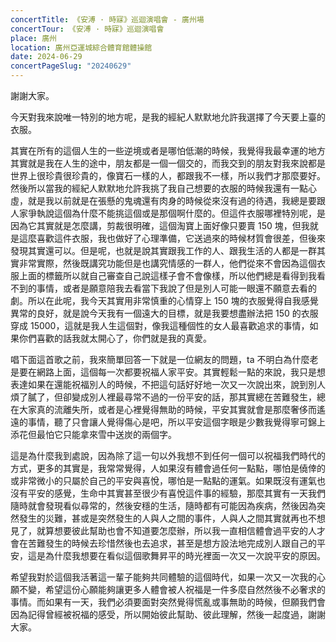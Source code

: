 ```yaml
---
concertTitle: 《安溥 · 時寐》巡迴演唱會 - 廣州場
concertTour: 《安溥 · 時寐》巡迴演唱會
place: 廣州
location: 廣州亞運城綜合體育館體操館
date: 2024-06-29
concertPageSlug: "20240629"
---
```

謝謝大家。

今天對我來說唯一特別的地方呢，是我的經紀人默默地允許我選擇了今天要上臺的衣服。

其實在所有的這個人生的一些逆境或者是哪怕低潮的時候，我覺得我最幸運的地方其實就是我在人生的途中，朋友都是一個一個交的，而我交到的朋友對我來說都是世界上很珍貴很珍貴的，像寶石一樣的人，都跟我不一樣，所以我們才那麼要好。然後所以當我的經紀人默默地允許我挑了我自己想要的衣服的時候我還有一點心虛，就是我以前就是在張懸的鬼魂還有肉身的時候從來沒有過的待遇，我總是要跟人家爭執說這個為什麼不能挑這個或是那個啊什麼的。但這件衣服哪裡特別呢，是因為它其實就是怎麼講，剪裁很明確，這個淘寶上面好像只要賣 150 塊，但我就是這麼喜歡這件衣服，我也做好了心理準備，它送過來的時候材質會很差，但後來發現其實還可以。但是呢，也就是說其實跟我工作的人、跟我生活的人都是一群其實非常實際，然後既講究功能但是也講究情感的一群人，他們從來不會因為這個衣服上面的標籤所以就自己審查自己說這樣子會不會像樣，所以他們總是看得到我看不到的事情，或者是願意陪我去看當下我說了但是別人可能一眼還不願意去看的劇。所以在此呢，我今天其實用非常慎重的心情穿上 150 塊的衣服覺得自我感覺異常的良好，就是說今天我有一個遠大的目標，就是我要想盡辦法把 150 的衣服穿成 15000，這就是我人生這個對，像我這種個性的女人最喜歡追求的事情，如果你們喜歡的話我就太開心了，你們就是我的真愛。

唱下面這首歌之前，我來簡單回答一下就是一位網友的問題，ta 不明白為什麼老是要在網路上面，這個每一次都要祝福人家平安。其實輕鬆一點的來說，我只是想表達如果在還能祝福別人的時候，不把這句話好好地一次又一次說出來，說到別人煩了膩了，但卻變成別人裡最尋常不過的一份平安的話，那其實總在苦難發生，總在大家真的流離失所，或者是心裡覺得無助的時候，平安其實就會是那麼奢侈而遙遠的事情，聽了只會讓人覺得傷心是吧，所以平安這個字眼是少數我覺得寧可錦上添花但最怕它只能拿來雪中送炭的兩個字。

這是為什麼我到處說，因為除了這一句以外我想不到任何一個可以祝福我們時代的方式，更多的其實是，我常常覺得，人如果沒有體會過任何一點點，哪怕是僥倖的或非常微小的只屬於自己的平安與喜悅，哪怕是一點點的運氣。如果既沒有運氣也沒有平安的感覺，生命中其實甚至很少有喜悅這件事的經驗，那麼其實有一天我們隨時就會發現看似尋常的，然後安穩的生活，隨時都有可能因為疾病，然後因為突然發生的災難，甚或是突然發生的人與人之間的事件，人與人之間其實就再也不想見了，就算想要彼此幫助也會不知道要怎麼辦，所以我一直相信體會過平安的人才會在苦難發生的時候去珍惜然後也去追求，甚至是想方設法地完成別人跟自己的平安，這是為什麼我想要在看似這個歌舞昇平的時光裡面一次又一次說平安的原因。

希望我對於這個我活著這一輩子能夠共同體驗的這個時代，如果一次又一次我的心願不變，希望這份心願能夠讓更多人體會被人祝福是一件多麼自然然後不必奢求的事情。而如果有一天，我們必須要面對突然覺得慌亂或事無助的時候，但願我們會因為記得曾經被祝福的感受，所以開始彼此幫助、彼此理解，然後一起度過，謝謝大家。